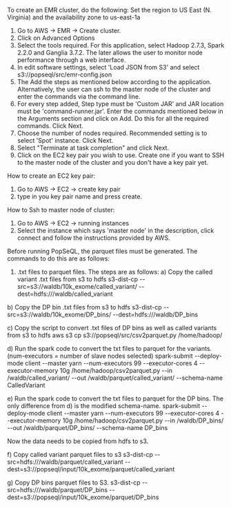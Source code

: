 To create an EMR cluster, do the following:
Set the region to US East (N. Virginia) and the availability zone to us-east-1a

1) Go to AWS -> EMR -> Create cluster.
2) Click on Advanced Options
3) Select the tools required. For this application, select Hadoop 2.7.3, Spark 2.2.0 and Ganglia 3.7.2. The later allows the user to monitor node performance through a web interface.
4) In edit software settings, select 'Load JSON from S3' and select s3://popseql/src/emr-config.json
5) The Add the steps as mentioned below according to the application. Alternatively, the user can ssh to the master node of the cluster and enter the commands via the command line.
6) For every step added, Step type must be 'Custom JAR' and JAR location must be 'command-runner.jar'. Enter the commands mentioned below in the Arguments section and click on Add. Do this for all the required commands. Click Next.
7) Choose the number of nodes required. Recommended setting is to select 'Spot' instance. Click Next.
8) Select "Terminate at task completion" and click Next.
9) Click on the EC2 key pair you wish to use. Create one if you want to SSH to the master node of the cluster and you don't have a key pair yet.

How to create an EC2 key pair:
1) Go to AWS -> EC2 -> create key pair
2) type in you key pair name and press create. 

How to Ssh to master node of cluster:
1) Go to AWS -> EC2 -> running instances
2) Select the instance which says 'master node' in the description, click connect and follow the instructions provided by AWS.
 
Before running PopSeQL, the parquet files must be generated. The commands to do this are as follows:

1) .txt files to parquet files. The steps are as follows:
a) Copy the called variant .txt files from s3 to hdfs
s3-dist-cp --src=s3://waldb/10k_exome/called_variant/ --dest=hdfs:///waldb/called_variant

b) Copy the DP bin .txt files from s3 to hdfs
s3-dist-cp --src=s3://waldb/10k_exome/DP_bins/ --dest=hdfs:///waldb/DP_bins

c) Copy the script to convert .txt files of DP bins as well as called variants from s3 to hdfs
aws s3 cp s3://popseql/src/csv2parquet.py /home/hadoop/

d) Run the spark code to convert the txt files to parquet for the variants. (num-executors = number of slave nodes selected)
spark-submit --deploy-mode client --master yarn --num-executors 99 --executor-cores 4 --executor-memory 10g /home/hadoop/csv2parquet.py --in /waldb/called_variant/ --out /waldb/parquet/called_variant/ --schema-name CalledVariant

e) Run the spark code to convert the txt files to parquet for the DP bins. The only difference from d) is the modified schema-name.
spark-submit --deploy-mode client --master yarn --num-executors 99 --executor-cores 4 --executor-memory 10g /home/hadoop/csv2parquet.py --in /waldb/DP_bins/ --out /waldb/parquet/DP_bins/ --schema-name DP_bins

Now the data needs to be copied from hdfs to s3.

f) Copy called variant parquet files to s3
s3-dist-cp --src=hdfs:///waldb/parquet/called_variant --dest=s3://popseql/input/10k_exome/parquet/called_variant

g) Copy DP bins parquet files to S3.
s3-dist-cp --src=hdfs:///waldb/parquet/DP_bins --dest=s3://popseql/input/10k_exome/parquet/DP_bins
